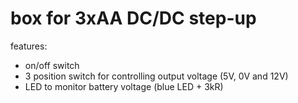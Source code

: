 # box for 3xAA DC/DC step-up

features:
* on/off switch
* 3 position switch for controlling output voltage (5V, 0V and 12V)
* LED to monitor battery voltage (blue LED + 3kR)
